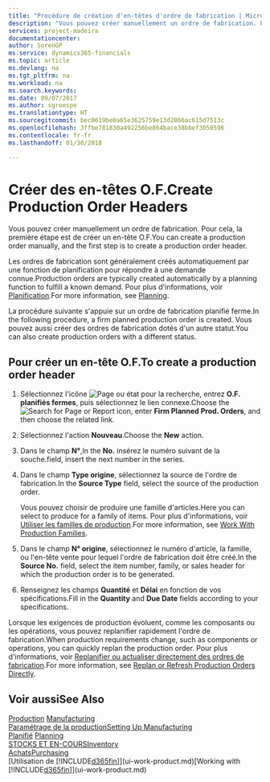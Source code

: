 ```yaml
---
title: "Procédure de création d'en-têtes d'ordre de fabrication | Microsoft Docs"
description: "Vous pouvez créer manuellement un ordre de fabrication. Pour cela, la première étape est de créer un en-tête O.F."
services: project-madeira
documentationcenter: 
author: SorenGP
ms.service: dynamics365-financials
ms.topic: article
ms.devlang: na
ms.tgt_pltfrm: na
ms.workload: na
ms.search.keywords: 
ms.date: 09/07/2017
ms.author: sgroespe
ms.translationtype: HT
ms.sourcegitcommit: bec0619be0a65e3625759e13d2866ac615d7513c
ms.openlocfilehash: 3ffbe781830a492256be864bace38bbef3050596
ms.contentlocale: fr-fr
ms.lasthandoff: 01/30/2018

---
```

# <a name="create-production-order-headers"></a><span data-ttu-id="ba169-103">Créer des en-têtes O.F.</span><span class="sxs-lookup"><span data-stu-id="ba169-103">Create Production Order Headers</span></span>
<span data-ttu-id="ba169-104">Vous pouvez créer manuellement un ordre de fabrication. Pour cela, la première étape est de créer un en-tête O.F.</span><span class="sxs-lookup"><span data-stu-id="ba169-104">You can create a production order manually, and the first step is to create a production order header.</span></span>

<span data-ttu-id="ba169-105">Les ordres de fabrication sont généralement créés automatiquement par une fonction de planification pour répondre à une demande connue.</span><span class="sxs-lookup"><span data-stu-id="ba169-105">Production orders are typically created automatically by a planning function to fulfill a known demand.</span></span> <span data-ttu-id="ba169-106">Pour plus d'informations, voir [Planification](production-planning.md).</span><span class="sxs-lookup"><span data-stu-id="ba169-106">For more information, see [Planning](production-planning.md).</span></span>   

<span data-ttu-id="ba169-107">La procédure suivante s'appuie sur un ordre de fabrication planifié ferme.</span><span class="sxs-lookup"><span data-stu-id="ba169-107">In the following procedure, a firm planned production order is created.</span></span> <span data-ttu-id="ba169-108">Vous pouvez aussi créer des ordres de fabrication dotés d'un autre statut.</span><span class="sxs-lookup"><span data-stu-id="ba169-108">You can also create production orders with a different status.</span></span>  

## <a name="to-create-a-production-order-header"></a><span data-ttu-id="ba169-109">Pour créer un en-tête O.F.</span><span class="sxs-lookup"><span data-stu-id="ba169-109">To create a production order header</span></span>  
1.  <span data-ttu-id="ba169-110">Sélectionnez l'icône ![Page ou état pour la recherche](media/ui-search/search_small.png "Page ou état pour la recherche"), entrez **O.F. planifiés fermes**, puis sélectionnez le lien connexe.</span><span class="sxs-lookup"><span data-stu-id="ba169-110">Choose the ![Search for Page or Report](media/ui-search/search_small.png "Search for Page or Report icon") icon, enter **Firm Planned Prod. Orders**, and then choose the related link.</span></span>  
2.  <span data-ttu-id="ba169-111">Sélectionnez l'action **Nouveau**.</span><span class="sxs-lookup"><span data-stu-id="ba169-111">Choose the **New** action.</span></span>  
3.  <span data-ttu-id="ba169-112">Dans le champ **N°**,</span><span class="sxs-lookup"><span data-stu-id="ba169-112">In the **No.**</span></span> <span data-ttu-id="ba169-113">insérez le numéro suivant de la souche.</span><span class="sxs-lookup"><span data-stu-id="ba169-113">field, insert the next number in the series.</span></span>  
4.  <span data-ttu-id="ba169-114">Dans le champ **Type origine**, sélectionnez la source de l'ordre de fabrication.</span><span class="sxs-lookup"><span data-stu-id="ba169-114">In the **Source Type** field, select the source of the production order.</span></span>

    <span data-ttu-id="ba169-115">Vous pouvez choisir de produire une famille d'articles.</span><span class="sxs-lookup"><span data-stu-id="ba169-115">Here you can select to produce for a family of items.</span></span> <span data-ttu-id="ba169-116">Pour plus d'informations, voir [Utiliser les familles de production](production-how-work-family.md).</span><span class="sxs-lookup"><span data-stu-id="ba169-116">For more information, see [Work With Production Families](production-how-work-family.md).</span></span>
5.  <span data-ttu-id="ba169-117">Dans le champ **N° origine**, sélectionnez le numéro d'article, la famille, ou l'en-tête vente pour lequel l'ordre de fabrication doit être créé.</span><span class="sxs-lookup"><span data-stu-id="ba169-117">In the **Source No.** field, select the item number, family, or sales header for which the production order is to be generated.</span></span>  
6.  <span data-ttu-id="ba169-118">Renseignez les champs **Quantité** et **Délai** en fonction de vos spécifications.</span><span class="sxs-lookup"><span data-stu-id="ba169-118">Fill in the **Quantity** and **Due Date** fields according to your specifications.</span></span>  

<span data-ttu-id="ba169-119">Lorsque les exigences de production évoluent, comme les composants ou les opérations, vous pouvez replanifier rapidement l'ordre de fabrication.</span><span class="sxs-lookup"><span data-stu-id="ba169-119">When production requirements change, such as components or operations, you can quickly replan the production order.</span></span> <span data-ttu-id="ba169-120">Pour plus d'informations, voir [Replanifier ou actualiser directement des ordres de fabrication](production-how-to-replan-refresh-production-orders.md).</span><span class="sxs-lookup"><span data-stu-id="ba169-120">For more information, see [Replan or Refresh Production Orders Directly](production-how-to-replan-refresh-production-orders.md).</span></span> 

## <a name="see-also"></a><span data-ttu-id="ba169-121">Voir aussi</span><span class="sxs-lookup"><span data-stu-id="ba169-121">See Also</span></span>  
<span data-ttu-id="ba169-122">[Production](production-manage-manufacturing.md)  </span><span class="sxs-lookup"><span data-stu-id="ba169-122">[Manufacturing](production-manage-manufacturing.md)  </span></span>  
[<span data-ttu-id="ba169-123">Paramétrage de la production</span><span class="sxs-lookup"><span data-stu-id="ba169-123">Setting Up Manufacturing</span></span>](production-configure-production-processes.md)  
<span data-ttu-id="ba169-124">[Planifié](production-planning.md)    </span><span class="sxs-lookup"><span data-stu-id="ba169-124">[Planning](production-planning.md)    </span></span>  
[<span data-ttu-id="ba169-125">STOCKS ET EN-COURS</span><span class="sxs-lookup"><span data-stu-id="ba169-125">Inventory</span></span>](inventory-manage-inventory.md)  
[<span data-ttu-id="ba169-126">Achats</span><span class="sxs-lookup"><span data-stu-id="ba169-126">Purchasing</span></span>](purchasing-manage-purchasing.md)  
<span data-ttu-id="ba169-127">[Utilisation de [!INCLUDE[d365fin](includes/d365fin_md.md)]](ui-work-product.md)</span><span class="sxs-lookup"><span data-stu-id="ba169-127">[Working with [!INCLUDE[d365fin](includes/d365fin_md.md)]](ui-work-product.md)</span></span>

